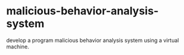 # malicious-behavior-analysis-system
develop a program malicious behavior analysis system using a virtual machine.
